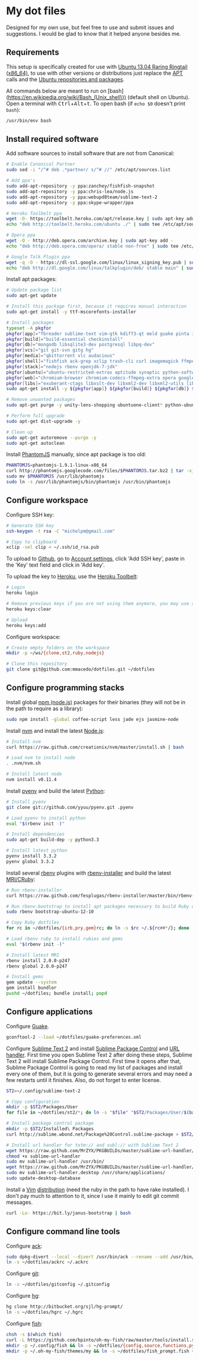 # <a id="my-dot-files"></a>My dot files #

Designed for my own use, but feel free to use and submit issues and suggestions. I would be glad to know that it helped anyone besides me.


## <a id="os"></a>Requirements

This setup is specifically created for use with [Ubuntu 13.04 Raring Ringtail (x86_64)](http://releases.ubuntu.com/raring/), to use with other versions or distributions just replace the [APT](https://en.wikipedia.org/wiki/Advanced_Packaging_Tool) calls and the [Ubuntu repositories and packages](https://help.ubuntu.com/community/Repositories/Ubuntu).

All commands below are meant to run on [bash](https://en.wikipedia.org/wiki/Bash_(Unix_shell\)) (default shell on Ubuntu). Open a terminal with <kbd>Ctrl</kbd>+<kbd>Alt</kbd>+<kbd>t</kbd>. To open bash (if `echo $0` doesn't print `bash`):

```bash
/usr/bin/env bash
```


## <a id="install-software"></a>Install required software

<a id="ppa"></a>Add software sources to install software that are not from Canonical:

```bash
# Enable Canonical Partner
sudo sed -i "/^# deb .*partner/ s/^# //" /etc/apt/sources.list

# Add ppa's
sudo add-apt-repository -y ppa:zanchey/fishfish-snapshot
sudo add-apt-repository -y ppa:chris-lea/node.js
sudo add-apt-repository -y ppa:webupd8team/sublime-text-2
sudo add-apt-repository -y ppa:skype-wrapper/ppa

# Heroku Toolbelt ppa
wget -O- https://toolbelt.heroku.com/apt/release.key | sudo apt-key add -
echo "deb http://toolbelt.heroku.com/ubuntu ./" | sudo tee /etc/apt/sources.list.d/heroku.list

# Opera ppa
wget -O - http://deb.opera.com/archive.key | sudo apt-key add -
echo "deb http://deb.opera.com/opera/ stable non-free" | sudo tee /etc/apt/sources.list.d/opera.list

# Google Talk Plugin ppa
wget -q -O - https://dl-ssl.google.com/linux/linux_signing_key.pub | sudo apt-key add -
echo "deb http://dl.google.com/linux/talkplugin/deb/ stable main" | sudo tee /etc/apt/sources.list.d/google.list
```

<a id="apt"></a>Install apt packages:

```bash
# Update package list
sudo apt-get update

# Install this package first, because it requires manual interaction
sudo apt-get install -y ttf-mscorefonts-installer

# Install packages
typeset -A pkgfor
pkgfor[app]="fbreader sublime-text vim-gtk kdiff3-qt meld guake pinta inkscape shutter"
pkgfor[build]="build-essential checkinstall"
pkgfor[db]="mongodb libsqlite3-dev postgresql libpq-dev"
pkgfor[vcs]="git git-svn gitg hg"
pkgfor[media]="qbittorrent vlc audacious"
pkgfor[shell]="fishfish ack-grep xclip trash-cli curl imagemagick ffmpeg graphviz heroku-toolbelt"
pkgfor[stack]="nodejs rbenv openjdk-7-jdk"
pkgfor[ubuntu]="ubuntu-restricted-extras aptitude synaptic python-software-properties p7zip-full p7zip-rar"
pkgfor[web]="chromium-browser chromium-codecs-ffmpeg-extra opera google-talkplugin skype skype-wrapper"
pkgfor[libs]="exuberant-ctags libxslt-dev libxml2-dev libxml2-utils libqt4-dev libreadline-dev libfreetype6-dev"
sudo apt-get install -y ${pkgfor[app]} ${pkgfor[build]} ${pkgfor[db]} ${pkgfor[vcs]} ${pkgfor[media]} ${pkgfor[shell]} ${pkgfor[stack]} ${pkgfor[ubuntu]} ${pkgfor[web]} ${pkgfor[libs]}

# Remove unwanted packages
sudo apt-get purge -y unity-lens-shopping ubuntuone-client* python-ubuntuone-* totem deja-dup rhythmbox transmission* thunderbird

# Perform full upgrade
sudo apt-get dist-upgrade -y

# Clean up
sudo apt-get autoremove --purge -y
sudo apt-get autoclean
```

<a id="phantomjs"></a>Install [PhantomJS](http://phantomjs.org/) manually, since apt package is too old:

```bash
PHANTOMJS=phantomjs-1.9.1-linux-x86_64
curl http://phantomjs.googlecode.com/files/$PHANTOMJS.tar.bz2 | tar -xj
sudo mv $PHANTOMJS /usr/lib/phantomjs
sudo ln -s /usr/lib/phantomjs/bin/phantomjs /usr/bin/phantomjs
```


## <a id="configure-development-environment"></a>Configure workspace

<a id="ssh"></a>Configure SSH key:

```bash
# Generate SSH key
ssh-keygen -t rsa -C "michelpm@gmail.com"

# Copy to clipboard
xclip -sel clip < ~/.ssh/id_rsa.pub
```

<a id="ssh-github"></a>To upload to [Github](https://github.com/), go to [Account settings](https://github.com/settings/ssh), click 'Add SSH key', paste in the 'Key' text field and click in 'Add key'.

<a id="ssh-heroku"></a>To upload the key to [Heroku](http://www.heroku.com/), use the [Heroku Toolbelt](https://toolbelt.herokuapp.com/):

```bash
# Login
heroku login

# Remove previous keys if you are not using them anymore, you may use also `keys:remove`
heroku keys:clear

# Upload
heroku keys:add
```

<a id="configure-workspace"></a>Configure workspace:

```bash
# Create empty folders on the workspace
mkdir -p ~/ws/{clone,st2,ruby,nodejs}

# Clone this repository
git clone git@github.com:mmacedo/dotfiles.git ~/dotfiles
```


## <a id="configure-programming-stacks"></a>Configure programming stacks

<a id="npm"></a><a id="nodejs"></a>Install global [npm (node.js)](http://nodejs.org/) packages for their binaries (they will not be in the path to require as a library):

```bash
sudo npm install -global coffee-script less jade ejs jasmine-node
```

<a id="nvm"></a></a>Install [nvm](https://github.com/creationix/nvm) and install the latest [Node.js](http://nodejs.org/):

```bash
# Install nvm
curl https://raw.github.com/creationix/nvm/master/install.sh | bash

# Load nvm to install node
. .nvm/nvm.sh

# Install latest node
nvm install v0.11.4
```

<a id="pyenv"></a><a id="python"></a>Install [pyenv](https://github.com/yyuu/pyenv) and build the latest [Python](http://www.python.org/):

```bash
# Install pyenv
git clone git://github.com/yyuu/pyenv.git .pyenv

# Load pyenv to install python
eval "$(rbenv init -)"

# Install dependencies
sudo apt-get build-dep -y python3.3

# Install latest python
pyenv install 3.3.2
pyenv global 3.3.2
```

<a id="rbenv"></a><a id="ruby"></a>Install several [rbenv](https://github.com/sstephenson/rbenv) plugins with [rbenv-installer](https://github.com/fesplugas/rbenv-installer) and build the latest [MRI/CRuby](http://www.ruby-lang.org/):

```bash
# Run rbenv-installer
curl https://raw.github.com/fesplugas/rbenv-installer/master/bin/rbenv-installer | bash

# Run rbenv-bootstrap to install apt packages necessary to build Ruby on Ubuntu
sudo rbenv bootstrap-ubuntu-12-10

# Copy Ruby dotfiles
for rc in ~/dotfiles/{irb,pry,gem}rc; do ln -s $rc ~/.${rc##*/}; done

# Load rbenv ruby to install rubies and gems
eval "$(rbenv init -)"

# Install latest MRI
rbenv install 2.0.0-p247
rbenv global 2.0.0-p247

# Install gems
gem update --system
gem install bundler
pushd ~/dotfiles; bundle install; popd
```


## <a id="install-and-configure-text-editors-and-ides"></a>Configure applications

<a id="guake"></a>Configure [Guake](http://guake.org/).

```bash
gconftool-2 --load ~/dotfiles/guake-preferences.xml
```

<a id="st2"></a>Configure [Sublime Text 2](http://www.sublimetext.com/) and install [Sublime Package Control](http://wbond.net/sublime_packages/package_control) and [URL handler](http://blog.byscripts.info/2013/02/txmt-protocol-and-sublime-text-2-english.html). First time you open Sublime Text 2 after doing these steps, Sublime Text 2 will install Sublime Package Control. First time it opens after that, Sublime Package Control is going to read my list of packages and install every one of them, but it is going to generate several errors and may need a few restarts until it finishes. Also, do not forget to enter license.

```bash
ST2=~/.config/sublime-text-2

# Copy configuration
mkdir -p $ST2/Packages/User
for file in ~/dotfiles/st2/*; do ln -s "$file" "$ST2/Packages/User/$(basename $file)"; done

# Install package_control package
mkdir -p $ST2/Installed\ Packages
curl http://sublime.wbond.net/Package%20Control.sublime-package > $ST2/Installed\ Packages/Package\ Control.sublime-package

# Install url handler for txtm:// and subl:// with Sublime Text 2
wget https://raw.github.com/MrZYX/PKGBUILDs/master/sublime-url-handler/sublime-url-handler
chmod +x sublime-url-handler
sudo mv sublime-url-handler /usr/bin/
wget https://raw.github.com/MrZYX/PKGBUILDs/master/sublime-url-handler/sublime-url-handler.desktop
sudo mv sublime-url-handler.desktop /usr/share/applications/
sudo update-desktop-database
```

<a id="vim"></a><a id="janus"></a>Install a [Vim](http://www.vim.org/) [distribution](https://github.com/carlhuda/janus) (need the ruby in the path to have rake installed). I don't pay much to attention to it, since I use it mainly to edit git commit messages.

```bash
curl -Lo- https://bit.ly/janus-bootstrap | bash
```


## <a id="configure-command-line-tools"></a>Configure command line tools

<a id="ack"></a>Configure [ack](http://betterthangrep.com/):

```bash
sudo dpkg-divert --local --divert /usr/bin/ack --rename --add /usr/bin/ack-grep
ln -s ~/dotfiles/ackrc ~/.ackrc
```

<a id="git"></a>Configure [git](http://git-scm.com/):

```bash
ln -s ~/dotfiles/gitconfig ~/.gitconfig
```

<a id="hg"></a>Configure [hg](http://mercurial.selenic.com/):

```bash
hg clone http://bitbucket.org/sjl/hg-prompt/
ln -s ~/dotfiles/hgrc ~/.hgrc
```

<a id="fish"></a>Configure [fish](http://fishshell.com/):

```bash
chsh -s $(which fish)
curl -L https://github.com/bpinto/oh-my-fish/raw/master/tools/install.sh | bash
mkdir -p ~/.config/fish && ln -s ~/dotfiles/{config,source,functions,pyenv,rbenv}.fish ~/.config/fish/
mkdir -p ~/.oh-my-fish/themes/my && ln -s ~/dotfiles/fish_prompt.fish ~/.oh-my-fish/themes/my/
```
